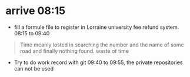 # arrive 08:15

- fill a formule file to register in Lorraine university fee refund system. 08:15 to 09:40 
> Time meanly losted in searching the number and the name of some road and finally nothing found. waste of time
- Try to do work record with git 09:40 to 09:55, the private repositories can not be used 
